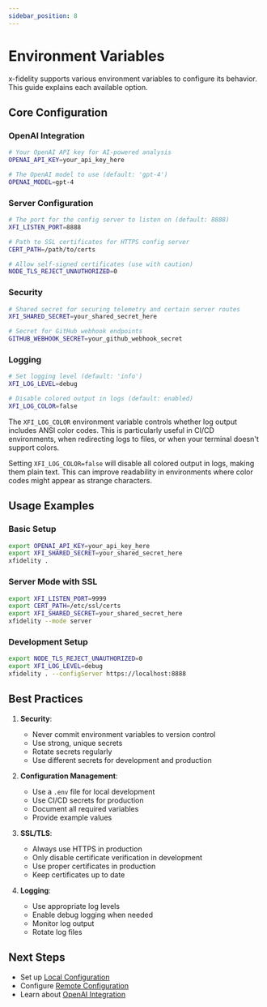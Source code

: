 ```yaml
---
sidebar_position: 8
---
```


# Environment Variables

x-fidelity supports various environment variables to configure its behavior. This guide explains each available option.

## Core Configuration

### OpenAI Integration
```bash
# Your OpenAI API key for AI-powered analysis
OPENAI_API_KEY=your_api_key_here

# The OpenAI model to use (default: 'gpt-4')
OPENAI_MODEL=gpt-4
```

### Server Configuration
```bash
# The port for the config server to listen on (default: 8888)
XFI_LISTEN_PORT=8888

# Path to SSL certificates for HTTPS config server
CERT_PATH=/path/to/certs

# Allow self-signed certificates (use with caution)
NODE_TLS_REJECT_UNAUTHORIZED=0
```

### Security
```bash
# Shared secret for securing telemetry and certain server routes
XFI_SHARED_SECRET=your_shared_secret_here

# Secret for GitHub webhook endpoints
GITHUB_WEBHOOK_SECRET=your_github_webhook_secret
```

### Logging
```bash
# Set logging level (default: 'info')
XFI_LOG_LEVEL=debug

# Disable colored output in logs (default: enabled)
XFI_LOG_COLOR=false
```

The `XFI_LOG_COLOR` environment variable controls whether log output includes ANSI color codes. This is particularly useful in CI/CD environments, when redirecting logs to files, or when your terminal doesn't support colors.

Setting `XFI_LOG_COLOR=false` will disable all colored output in logs, making them plain text. This can improve readability in environments where color codes might appear as strange characters.

## Usage Examples

### Basic Setup
```bash
export OPENAI_API_KEY=your_api_key_here
export XFI_SHARED_SECRET=your_shared_secret_here
xfidelity .
```

### Server Mode with SSL
```bash
export XFI_LISTEN_PORT=9999
export CERT_PATH=/etc/ssl/certs
export XFI_SHARED_SECRET=your_shared_secret_here
xfidelity --mode server
```

### Development Setup
```bash
export NODE_TLS_REJECT_UNAUTHORIZED=0
export XFI_LOG_LEVEL=debug
xfidelity . --configServer https://localhost:8888
```

## Best Practices

1. **Security**:
   - Never commit environment variables to version control
   - Use strong, unique secrets
   - Rotate secrets regularly
   - Use different secrets for development and production

2. **Configuration Management**:
   - Use a `.env` file for local development
   - Use CI/CD secrets for production
   - Document all required variables
   - Provide example values

3. **SSL/TLS**:
   - Always use HTTPS in production
   - Only disable certificate verification in development
   - Use proper certificates in production
   - Keep certificates up to date

4. **Logging**:
   - Use appropriate log levels
   - Enable debug logging when needed
   - Monitor log output
   - Rotate log files

## Next Steps

- Set up [Local Configuration](local-config)
- Configure [Remote Configuration](remote-config)
- Learn about [OpenAI Integration](openai-integration)
